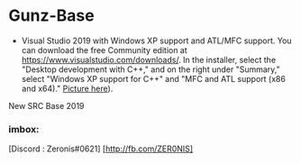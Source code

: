 # Gunz-Base

* Visual Studio 2019 with Windows XP support and ATL/MFC support. You can download the free Community edition at https://www.visualstudio.com/downloads/. In the installer, select the "Desktop development with C++," and on the right under "Summary," select "Windows XP support for C++" and "MFC and ATL support (x86 and x64)." [Picture here](https://i.imgur.com/BqXoiXu.png)).

New SRC Base 2019
### imbox:
[Discord : Zeronis#0621]
[http://fb.com/ZER0NIS]
